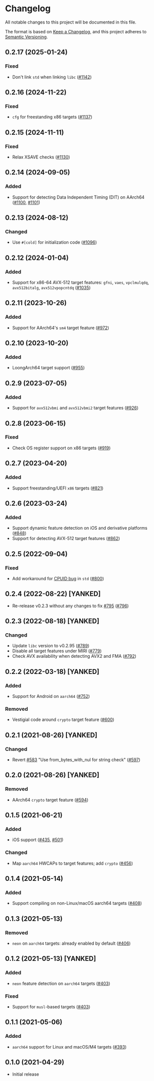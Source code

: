 # Changelog

All notable changes to this project will be documented in this file.

The format is based on [Keep a Changelog](https://keepachangelog.com/en/1.0.0/),
and this project adheres to [Semantic Versioning](https://semver.org/spec/v2.0.0.html).

## 0.2.17 (2025-01-24)

### Fixed

- Don't link `std` when linking `libc` ([#1142])

[#1142]: https://github.com/RustCrypto/utils/pull/1142

## 0.2.16 (2024-11-22)

### Fixed

- `cfg` for freestanding x86 targets ([#1137])

[#1137]: https://github.com/RustCrypto/utils/pull/1137

## 0.2.15 (2024-11-11)

### Fixed

- Relax XSAVE checks ([#1130])

[#1130]: https://github.com/RustCrypto/utils/pull/1130

## 0.2.14 (2024-09-05)

### Added

- Support for detecting Data Independent Timing (DIT) on AArch64 ([#1100], [#1101])

[#1100]: https://github.com/RustCrypto/utils/pull/1100
[#1101]: https://github.com/RustCrypto/utils/pull/1101

## 0.2.13 (2024-08-12)

### Changed

- Use `#[cold]` for initialization code ([#1096])

[#1096]: https://github.com/RustCrypto/utils/pull/1096

## 0.2.12 (2024-01-04)

### Added

- Support for x86-64 AVX-512 target features: `gfni`, `vaes`, `vpclmulqdq`, `avx512bitalg`, `avx512vpopcntdq` ([#1035])

[#1035]: https://github.com/RustCrypto/utils/pull/1035

## 0.2.11 (2023-10-26)

### Added

- Support for AArch64's `sm4` target feature ([#972])

[#972]: https://github.com/RustCrypto/utils/pull/972

## 0.2.10 (2023-10-20)

### Added

- LoongArch64 target support ([#955])

[#955]: https://github.com/RustCrypto/utils/pull/955

## 0.2.9 (2023-07-05)

### Added

- Support for `avx512vbmi` and `avx512vbmi2` target features ([#926])

[#926]: https://github.com/RustCrypto/utils/pull/926

## 0.2.8 (2023-06-15)

### Fixed

- Check OS register support on x86 targets ([#919])

[#919]: https://github.com/RustCrypto/utils/issues/919

## 0.2.7 (2023-04-20)

### Added

- Support freestanding/UEFI `x86` targets ([#821])

[#821]: https://github.com/RustCrypto/utils/issues/821

## 0.2.6 (2023-03-24)

### Added

- Support dynamic feature detection on iOS and derivative platforms ([#848])
- Support for detecting AVX-512 target features ([#862])

[#848]: https://github.com/RustCrypto/utils/issues/848
[#862]: https://github.com/RustCrypto/utils/pull/862

## 0.2.5 (2022-09-04)

### Fixed

- Add workaround for [CPUID bug] in `std` ([#800])

[CPUID bug]: https://github.com/rust-lang/rust/issues/101346
[#800]: https://github.com/RustCrypto/utils/pull/800

## 0.2.4 (2022-08-22) [YANKED]

- Re-release v0.2.3 without any changes to fix [#795] ([#796])

[#795]: https://github.com/RustCrypto/utils/issues/795
[#796]: https://github.com/RustCrypto/utils/pull/796

## 0.2.3 (2022-08-18) [YANKED]

### Changed

- Update `libc` version to v0.2.95 ([#789])
- Disable all target features under MIRI ([#779])
- Check AVX availability when detecting AVX2 and FMA ([#792])

[#779]: https://github.com/RustCrypto/utils/pull/779
[#789]: https://github.com/RustCrypto/utils/pull/789
[#792]: https://github.com/RustCrypto/utils/pull/792

## 0.2.2 (2022-03-18) [YANKED]

### Added

- Support for Android on `aarch64` ([#752])

### Removed

- Vestigial code around `crypto` target feature ([#600])

[#600]: https://github.com/RustCrypto/utils/pull/600
[#752]: https://github.com/RustCrypto/utils/pull/752

## 0.2.1 (2021-08-26) [YANKED]

### Changed

- Revert [#583] "Use from_bytes_with_nul for string check" ([#597])

[#583]: https://github.com/RustCrypto/utils/pull/583
[#597]: https://github.com/RustCrypto/utils/pull/597

## 0.2.0 (2021-08-26) [YANKED]

### Removed

- AArch64 `crypto` target feature ([#594])

[#594]: https://github.com/RustCrypto/utils/pull/594

## 0.1.5 (2021-06-21)

### Added

- iOS support ([#435], [#501])

### Changed

- Map `aarch64` HWCAPs to target features; add `crypto` ([#456])

[#435]: https://github.com/RustCrypto/utils/pull/435
[#456]: https://github.com/RustCrypto/utils/pull/456
[#501]: https://github.com/RustCrypto/utils/pull/501

## 0.1.4 (2021-05-14)

### Added

- Support compiling on non-Linux/macOS aarch64 targets ([#408])

[#408]: https://github.com/RustCrypto/utils/pull/408

## 0.1.3 (2021-05-13)

### Removed

- `neon` on `aarch64` targets: already enabled by default ([#406])

[#406]: https://github.com/RustCrypto/utils/pull/406

## 0.1.2 (2021-05-13) [YANKED]

### Added

- `neon` feature detection on `aarch64` targets ([#403])

### Fixed

- Support for `musl`-based targets ([#403])

[#403]: https://github.com/RustCrypto/utils/pull/403

## 0.1.1 (2021-05-06)

### Added

- `aarch64` support for Linux and macOS/M4 targets ([#393])

[#393]: https://github.com/RustCrypto/utils/pull/393

## 0.1.0 (2021-04-29)

- Initial release
